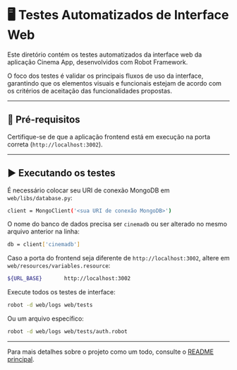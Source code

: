 # 🖥️ Testes Automatizados de Interface Web

Este diretório contém os testes automatizados da interface web da aplicação Cinema App, desenvolvidos com Robot Framework.

O foco dos testes é validar os principais fluxos de uso da interface, garantindo que os elementos visuais e funcionais estejam de acordo com os critérios de aceitação das funcionalidades propostas.

---

## 📂 Pré-requisitos

Certifique-se de que a aplicação frontend está em execução na porta correta (`http://localhost:3002`).

---

## ▶️ Executando os testes

É necessário colocar seu URI de conexão MongoDB em `web/libs/database.py`:

```bash
client = MongoClient('<sua URI de conexão MongoDB>')
```

O nome do banco de dados precisa ser `cinemadb` ou ser alterado no mesmo arquivo anterior na linha:

```bash
db = client['cinemadb']
```

Caso a porta do frontend seja diferente de `http://localhost:3002`, altere em `web/resources/variables.resource`:

```bash
${URL_BASE}       http://localhost:3002
```

Execute todos os testes de interface:

```bash
robot -d web/logs web/tests
```

Ou um arquivo específico:

```bash
robot -d web/logs web/tests/auth.robot
```

---

Para mais detalhes sobre o projeto como um todo, consulte o [README principal](../README.md).
